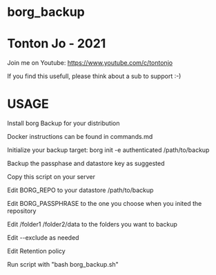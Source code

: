 # borg_backup

# Tonton Jo - 2021
Join me on Youtube: https://www.youtube.com/c/tontonjo

If you find this usefull, please think about a sub to support :-)

# USAGE
Install borg Backup for your distribution

Docker instructions can be found in commands.md

Initialize your backup target: borg init -e authenticated /path/to/backup

Backup the passphase and datastore key as suggested

Copy this script on your server

Edit BORG_REPO to your datastore /path/to/backup

Edit BORG_PASSPHRASE to the one you choose when you inited the repository

Edit /folder1 /folder2/data to the folders you want to backup

Edit --exclude as needed

Edit Retention policy

Run script with "bash borg_backup.sh"
